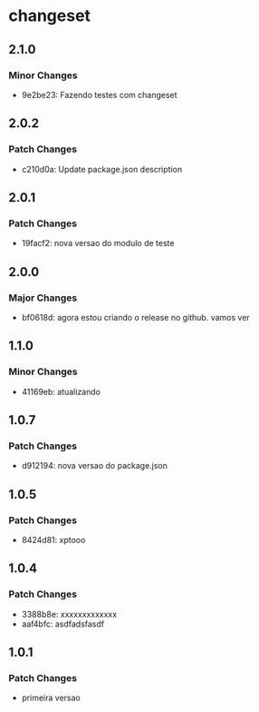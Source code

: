 # changeset

## 2.1.0

### Minor Changes

- 9e2be23: Fazendo testes com changeset

## 2.0.2

### Patch Changes

- c210d0a: Update package.json description

## 2.0.1

### Patch Changes

- 19facf2: nova versao do modulo de teste

## 2.0.0

### Major Changes

- bf0618d: agora estou criando o release no github. vamos ver

## 1.1.0

### Minor Changes

- 41169eb: atualizando

## 1.0.7

### Patch Changes

- d912194: nova versao do package.json

## 1.0.5

### Patch Changes

- 8424d81: xptooo

## 1.0.4

### Patch Changes

- 3388b8e: xxxxxxxxxxxxx
- aaf4bfc: asdfadsfasdf

## 1.0.1

### Patch Changes

- primeira versao
